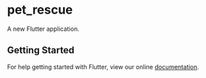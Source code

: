 # pet_rescue

A new Flutter application.

## Getting Started

For help getting started with Flutter, view our online
[documentation](https://flutter.io/).
